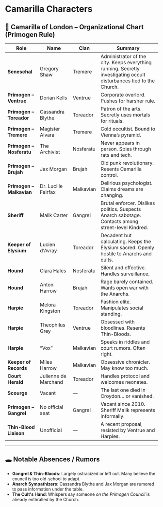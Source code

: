 # Camarilla Characters

## 🍖 Camarilla of London – Organizational Chart (Primogen Rule)

| Role                     | Name                 | Clan      | Summary                                                                                                             |
| ------------------------ | -------------------- | --------- | ------------------------------------------------------------------------------------------------------------------- |
| **Seneschal**            | Gregory Shaw         | Tremere   | Administrator of the city. Keeps everything running. Secretly investigating occult disturbances tied to the Church. |
| **Primogen – Ventrue**   | Dorian Kells         | Ventrue   | Corporate overlord. Pushes for harsher rule.                                                                        |
| **Primogen – Toreador**  | Cassandra Blythe     | Toreador  | Patron of the arts. Secretly uses mortals for rituals.                                                              |
| **Primogen – Tremere**   | Magister Alvara      | Tremere   | Cold occultist. Bound to Vienna’s pyramid.                                                                          |
| **Primogen – Nosferatu** | The Archivist        | Nosferatu | Never appears in person. Spies through rats and tech.                                                               |
| **Primogen – Brujah**    | Jax Morgan           | Brujah    | Old punk revolutionary. Resents Camarilla control.                                                                  |
| **Primogen – Malkavian** | Dr. Lucille Fairfax  | Malkavian | Delirious psychologist. Claims dreams are changing.                                                                 |
| **Sheriff**              | Malik Carter         | Gangrel   | Brutal enforcer. Dislikes politics. Suspects Anarch sabotage. Contacts among street-level Kindred.                  |
| **Keeper of Elysium**    | Lucien d'Avray       | Toreador  | Decadent but calculating. Keeps the Elysium sacred. Openly hostile to Anarchs and cults.                            |
| **Hound**                | Clara Hales          | Nosferatu | Silent and effective. Handles surveillance.                                                                         |
| **Hound**                | Anton Harrow         | Brujah    | Rage barely contained. Wants open war with the Anarchs.                                                             |
| **Harpie**               | Melora Kingston      | Toreador  | Fashion elite. Manipulates social standing.                                                                         |
| **Harpie**               | Theophilus Grey      | Ventrue   | Obsessed with bloodlines. Resents Thin-Bloods.                                                                      |
| **Harpie**               | “Vox”                | Malkavian | Speaks in riddles and court rumors. Often right.                                                                    |
| **Keeper of Records**    | Miles Harrow         | Malkavian | Obsessive chronicler. May know too much.                                                                            |
| **Court Herald**         | Julienne de Marchand | Toreador  | Handles protocol and welcomes neonates.                                                                             |
| **Scourge**              | Vacant               | —         | The last one died in Croydon… or vanished.                                                                          |
| **Primogen – Gangrel**   | No official seat     | Gangrel   | Vacant since 2010. Sheriff Malik represents informally.                                                             |
| **Thin-Blood Liaison**   | Unofficial           | —         | A recent proposal, resisted by Ventrue and Harpies.                                                                 |

---

## 🕳️ Notable Absences / Rumors

* **Gangrel & Thin-Bloods**: Largely ostracized or left out. Many believe the council is too old-school to adapt.
* **Anarch Sympathizers**: Cassandra Blythe and Jax Morgan are rumored to pass information under the table.
* **The Cult's Hand**: Whispers say someone *on the Primogen Council* is already enthralled by the Church.
